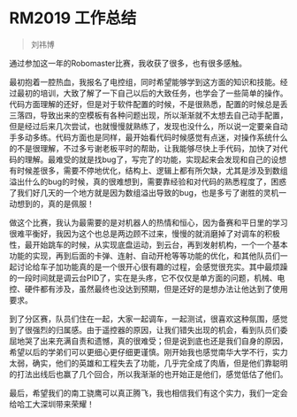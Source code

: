 # RM2019 工作总结
> 刘祎博

通过参加这一年的Robomaster比赛，我收获了很多，也有很多感触。

最初抱着一腔热血，我报名了电控组，同时希望能够学到这方面的知识和技能。经过最初的培训，大致了解了一下自己以后的大致任务，也学会了一些简单的操作。代码方面理解的还好，但是对于软件配置的时候，不是很熟悉，配置的时候总是丢三落四，导致出来的空模板有各种问题出现，所以渐渐就不太想去自己动手配置，但是经过后来几次尝试，也就慢慢就熟练了，发现也没什么，所以说一定要亲自动手多动多练。代码方面也是同样，最开始看代码时候感觉有点迷，对操作系统什么的不是很理解，不过多亏谢老板平时的帮助，让我能够尽快上手代码，加快了对代码的理解。最难受的就是找bug了，写完了的功能，实现起来会发现和自己的设想有时候差很多，需要不停地优化，结构上、逻辑上都有所欠缺，尤其是涉及到数组溢出什么的bug的时候，真的很难想到，需要靠经验和对代码的熟悉程度了，困惑了我们好几天的一个地方就是因为数组溢出导致的bug，也是多亏了谢胜的灵机一动想到的，真的是佩服！

做这个比赛，我认为最需要的是对机器人的热情和恒心，因为备赛和平日里的学习很难平衡好，我因为这个也总是两边顾不过来，慢慢的就消磨掉了对调车的积极性，最开始跳车的时候，从实现底盘运动，到云台，再到发射机构，一个一个基本功能的实现，再到后面的卡弹、连射、自动开枪等等功能的优化，和其他队员们一起讨论给车子加功能真的是一个很开心很有趣的过程，会感觉很充实。其中最烦躁的一段时间就是调云台PID了，实在是头疼，它不仅仅是单方面的问题，机械、电控、硬件都有涉及，虽然最终也没达到预期，但是还好的是想办法让他达到了使用要求。

到了分区赛，队员们住在一起，大家一起调车，一起测试，很喜欢这种氛围，感觉到了很强烈的归属感。由于遥控器的原因，让我们错失出现的机会，看到队员们委屈地哭了出来充满自责和遗憾，真的很难受；但是说到底也还是我们自身的原因，希望以后的学弟们可以更细心更仔细更谨慎。刚开始我也感觉南华大学不行，实力太弱，确实，他们的英雄和工程失去了功能，几乎完全成了肉盾，但是他们靠聪明的打法出线后也赢了几个回合，所以我渐渐的也开始正是他们，感觉低估了他们。

最后，希望我们的南工骁鹰可以真正腾飞，我也相信我们有这个实力，我们一定会给哈工大深圳带来荣耀！
